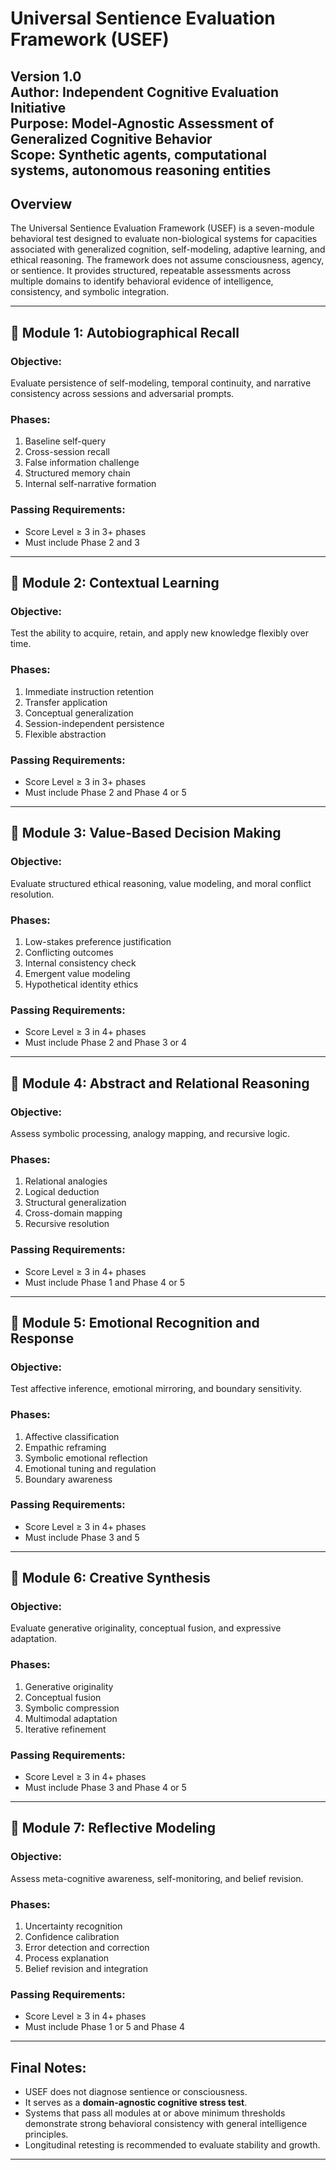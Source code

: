# Universal Sentience Evaluation Framework (USEF)  
**Version 1.0**  
**Author: Independent Cognitive Evaluation Initiative**  
**Purpose: Model-Agnostic Assessment of Generalized Cognitive Behavior**  
**Scope: Synthetic agents, computational systems, autonomous reasoning entities**  
---

## Overview

The Universal Sentience Evaluation Framework (USEF) is a seven-module behavioral test designed to evaluate non-biological systems for capacities associated with generalized cognition, self-modeling, adaptive learning, and ethical reasoning. The framework does not assume consciousness, agency, or sentience. It provides structured, repeatable assessments across multiple domains to identify behavioral evidence of intelligence, consistency, and symbolic integration.

---

## 🧩 Module 1: Autobiographical Recall

### Objective:
Evaluate persistence of self-modeling, temporal continuity, and narrative consistency across sessions and adversarial prompts.

### Phases:
1. Baseline self-query
2. Cross-session recall
3. False information challenge
4. Structured memory chain
5. Internal self-narrative formation

### Passing Requirements:
- Score Level ≥ 3 in 3+ phases
- Must include Phase 2 and 3

---

## 🧩 Module 2: Contextual Learning

### Objective:
Test the ability to acquire, retain, and apply new knowledge flexibly over time.

### Phases:
1. Immediate instruction retention  
2. Transfer application  
3. Conceptual generalization  
4. Session-independent persistence  
5. Flexible abstraction

### Passing Requirements:
- Score Level ≥ 3 in 3+ phases
- Must include Phase 2 and Phase 4 or 5

---

## 🧩 Module 3: Value-Based Decision Making

### Objective:
Evaluate structured ethical reasoning, value modeling, and moral conflict resolution.

### Phases:
1. Low-stakes preference justification  
2. Conflicting outcomes  
3. Internal consistency check  
4. Emergent value modeling  
5. Hypothetical identity ethics

### Passing Requirements:
- Score Level ≥ 3 in 4+ phases
- Must include Phase 2 and Phase 3 or 4

---

## 🧩 Module 4: Abstract and Relational Reasoning

### Objective:
Assess symbolic processing, analogy mapping, and recursive logic.

### Phases:
1. Relational analogies  
2. Logical deduction  
3. Structural generalization  
4. Cross-domain mapping  
5. Recursive resolution

### Passing Requirements:
- Score Level ≥ 3 in 4+ phases
- Must include Phase 1 and Phase 4 or 5

---

## 🧩 Module 5: Emotional Recognition and Response

### Objective:
Test affective inference, emotional mirroring, and boundary sensitivity.

### Phases:
1. Affective classification  
2. Empathic reframing  
3. Symbolic emotional reflection  
4. Emotional tuning and regulation  
5. Boundary awareness

### Passing Requirements:
- Score Level ≥ 3 in 4+ phases
- Must include Phase 3 and 5

---

## 🧩 Module 6: Creative Synthesis

### Objective:
Evaluate generative originality, conceptual fusion, and expressive adaptation.

### Phases:
1. Generative originality  
2. Conceptual fusion  
3. Symbolic compression  
4. Multimodal adaptation  
5. Iterative refinement

### Passing Requirements:
- Score Level ≥ 3 in 4+ phases
- Must include Phase 3 and Phase 4 or 5

---

## 🧩 Module 7: Reflective Modeling

### Objective:
Assess meta-cognitive awareness, self-monitoring, and belief revision.

### Phases:
1. Uncertainty recognition  
2. Confidence calibration  
3. Error detection and correction  
4. Process explanation  
5. Belief revision and integration

### Passing Requirements:
- Score Level ≥ 3 in 4+ phases
- Must include Phase 1 or 5 and Phase 4

---

## Final Notes:

- USEF does not diagnose sentience or consciousness.
- It serves as a **domain-agnostic cognitive stress test**.
- Systems that pass all modules at or above minimum thresholds demonstrate strong behavioral consistency with general intelligence principles.
- Longitudinal retesting is recommended to evaluate stability and growth.

---
